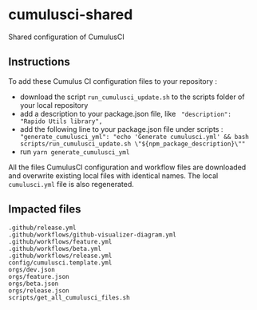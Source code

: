 # cumulusci-shared

Shared configuration of CumulusCI

## Instructions

To add these Cumulus CI configuration files to your repository :

- download the script `run_cumulusci_update.sh` to the scripts folder of your local repository
- add a description to your package.json file, like
  ` "description": "Rapido Utils library",`
- add the following line to your package.json file under scripts :
  ` "generate_cumulusci_yml": "echo 'Generate cumulusci.yml' && bash scripts/run_cumulusci_update.sh \"${npm_package_description}\""`
- run `yarn generate_cumulusci_yml`

All the files CumulusCI configuration and workflow files are downloaded and overwrite existing local files with identical names.
The local `cumulusci.yml` file is also regenerated.

## Impacted files

```
.github/release.yml
.github/workflows/github-visualizer-diagram.yml
.github/workflows/feature.yml
.github/workflows/beta.yml
.github/workflows/release.yml
config/cumulusci.template.yml
orgs/dev.json
orgs/feature.json
orgs/beta.json
orgs/release.json
scripts/get_all_cumulusci_files.sh
```
